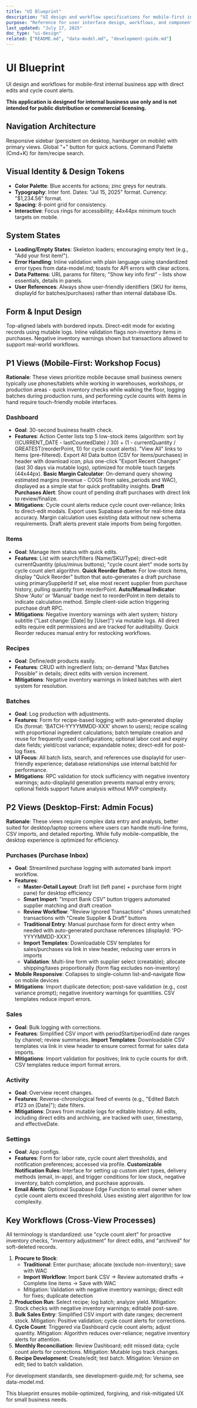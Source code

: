 ```yaml
---
title: "UI Blueprint"
description: "UI design and workflow specifications for mobile-first internal business app"
purpose: "Reference for user interface design, workflows, and component specifications"
last_updated: "July 17, 2025"
doc_type: "ui-design"
related: ["README.md", "data-model.md", "development-guide.md"]
---
```


# UI Blueprint

UI design and workflows for mobile-first internal business app with direct edits and cycle count alerts.

**This application is designed for internal business use only and is not intended for public distribution or commercial licensing.**

## Navigation Architecture

Responsive sidebar (persistent on desktop, hamburger on mobile) with primary views. Global "+" button for quick actions. Command Palette (Cmd+K) for item/recipe search.

## Visual Identity & Design Tokens

- **Color Palette**: Blue accents for actions; zinc greys for neutrals.  
- **Typography**: Inter font. Dates: "Jul 15, 2025" format. Currency: "$1,234.56" format.  
- **Spacing**: 8-point grid for consistency.  
- **Interactive**: Focus rings for accessibility; 44x44px minimum touch targets on mobile.

## System States

- **Loading/Empty States**: Skeleton loaders; encouraging empty text (e.g., "Add your first item!").
- **Error Handling**: Inline validation with plain language using standardized error types from data-model.md; toasts for API errors with clear actions.
- **Data Patterns**: URL params for filters; "Show key info first" - lists show essentials, details in panels.
- **User References**: Always show user-friendly identifiers (SKU for items, displayId for batches/purchases) rather than internal database IDs.


## Form & Input Design

Top-aligned labels with bordered inputs. Direct-edit mode for existing records using mutable logs. Inline validation flags non-inventory items in purchases. Negative inventory warnings shown but transactions allowed to support real-world workflows.

## P1 Views (Mobile-First: Workshop Focus)

**Rationale**: These views prioritize mobile because small business owners typically use phones/tablets while working in warehouses, workshops, or production areas - quick inventory checks while walking the floor, logging batches during production runs, and performing cycle counts with items in hand require touch-friendly mobile interfaces.

### Dashboard

- **Goal**: 30-second business health check.  
- **Features**: Action Center lists top 5 low-stock items (algorithm: sort by ((CURRENT_DATE - lastCountedDate) / 30) + (1 - currentQuantity / GREATEST(reorderPoint, 1)) for cycle count alerts). "View All" links to Items (pre-filtered). Export All Data button (CSV for items/purchases) in header with download icon, plus one-click "Export Recent Changes" (last 30 days via mutable logs), optimized for mobile touch targets (44x44px). **Basic Margin Calculator**: On-demand query showing estimated margins (revenue - COGS from sales_periods and WAC), displayed as a simple stat for quick profitability insights. **Draft Purchases Alert**: Show count of pending draft purchases with direct link to review/finalize.
- **Mitigations**: Cycle count alerts reduce cycle count over-reliance; links to direct-edit modals. Export uses Supabase queries for real-time data accuracy. Margin calculation uses existing data without new schema requirements. Draft alerts prevent stale imports from being forgotten.

### Items

- **Goal**: Manage item status with quick edits.  
- **Features**: List with search/filters (Name/SKU/Type); direct-edit currentQuantity (plus/minus buttons); "cycle count alert" mode sorts by cycle count alert algorithm. **Quick Reorder Button**: For low-stock items, display "Quick Reorder" button that auto-generates a draft purchase using primarySupplierId if set, else most recent supplier from purchase history, pulling quantity from reorderPoint. **Auto/Manual Indicator**: Show 'Auto' or 'Manual' badge next to reorderPoint in item details to indicate calculation method. Simple client-side action triggering purchase draft RPC.
- **Mitigations**: Negative inventory warnings with alert system; history subtitle ("Last change: [Date] by [User]") via mutable logs. All direct edits require edit permissions and are tracked for auditability. Quick Reorder reduces manual entry for restocking workflows.

### Recipes

- **Goal**: Define/edit products easily.  
- **Features**: CRUD with ingredient lists; on-demand "Max Batches Possible" in details; direct edits with version increment.  
- **Mitigations**: Negative inventory warnings in linked batches with alert system for resolution.

### Batches

- **Goal**: Log production with adjustments.  
- **Features**: Form for recipe-based logging with auto-generated display IDs (format: 'BATCH-YYYYMMDD-XXX' shown to users); recipe scaling with proportional ingredient calculations; batch template creation and reuse for frequently used configurations; optional labor cost and expiry date fields; yield/cost variance; expandable notes; direct-edit for post-log fixes.  
- **UI Focus**: All batch lists, search, and references use displayId for user-friendly experience; database relationships use internal batchId for performance.
- **Mitigations**: RPC validation for stock sufficiency with negative inventory warnings; auto-displayId generation prevents manual entry errors; optional fields support future analysis without MVP complexity.

## P2 Views (Desktop-First: Admin Focus)

**Rationale**: These views require complex data entry and analysis, better suited for desktop/laptop screens where users can handle multi-line forms, CSV imports, and detailed reporting. While fully mobile-compatible, the desktop experience is optimized for efficiency.

### Purchases (Purchase Inbox)

- **Goal**: Streamlined purchase logging with automated bank import workflow.  
- **Features**: 
  - **Master-Detail Layout**: Draft list (left pane) + purchase form (right pane) for desktop efficiency
  - **Smart Import**: "Import Bank CSV" button triggers automated supplier matching and draft creation
  - **Review Workflow**: "Review Ignored Transactions" shows unmatched transactions with "Create Supplier & Draft" buttons
  - **Traditional Entry**: Manual purchase form for direct entry when needed with auto-generated purchase references (displayId: 'PO-YYYYMMDD-XXX')
  - **Import Templates**: Downloadable CSV templates for sales/purchases via link in view header, reducing user errors in imports
  - **Validation**: Multi-line form with supplier select (creatable); allocate shipping/taxes proportionally (form flag excludes non-inventory)
- **Mobile Responsive**: Collapses to single-column list-and-navigate flow on mobile devices
- **Mitigations**: Import duplicate detection; post-save validation (e.g., cost variance prompt); negative inventory warnings for quantities. CSV templates reduce import errors.

### Sales

- **Goal**: Bulk logging with corrections.  
- **Features**: Simplified CSV import with periodStart/periodEnd date ranges by channel; review summaries. **Import Templates**: Downloadable CSV templates via link in view header to ensure correct format for sales data imports.
- **Mitigations**: Import validation for positives; link to cycle counts for drift. CSV templates reduce import format errors.

### Activity

- **Goal**: Overview recent changes.  
- **Features**: Reverse-chronological feed of events (e.g., "Edited Batch #123 on [Date]"); date filters.  
- **Mitigations**: Draws from mutable logs for editable history. All edits, including direct edits and archiving, are tracked with user, timestamp, and effectiveDate.

### Settings

- **Goal**: App configs.  
- **Features**: Form for labor rate, cycle count alert thresholds, and notification preferences; accessed via profile. **Customizable Notification Rules**: Interface for setting up custom alert types, delivery methods (email, in-app), and trigger conditions for low stock, negative inventory, batch completion, and purchase approvals.
- **Email Alerts**: Optional Supabase Edge Function to email owner when cycle count alerts exceed threshold. Uses existing alert algorithm for low complexity.

## Key Workflows (Cross-View Processes)

All terminology is standardized: use "cycle count alert" for proactive inventory checks, "inventory adjustment" for direct edits, and "archived" for soft-deleted records.

1. **Procure to Stock**: 
   - **Traditional**: Enter purchase; allocate (exclude non-inventory); save with WAC
   - **Import Workflow**: Import bank CSV → Review automated drafts → Complete line items → Save with WAC
   - Mitigation: Validation with negative inventory warnings; direct edit for fixes; duplicate detection
2. **Production Run**: Select recipe; log batch; analyze yield. Mitigation: Stock checks with negative inventory warnings; editable post-save.  
3. **Bulk Sales Entry**: Simplified CSV import with date ranges; decrement stock. Mitigation: Positive validation; cycle count alerts for corrections.  
4. **Cycle Count**: Triggered via Dashboard cycle count alerts; adjust quantity. Mitigation: Algorithm reduces over-reliance; negative inventory alerts for attention.  
5. **Monthly Reconciliation**: Review Dashboard; edit missed data; cycle count alerts for corrections. Mitigation: Mutable logs track changes.  
6. **Recipe Development**: Create/edit; test batch. Mitigation: Version on edit; tied to batch validation.

For development standards, see development-guide.md; for schema, see data-model.md.

This blueprint ensures mobile-optimized, forgiving, and risk-mitigated UX for small business needs.
